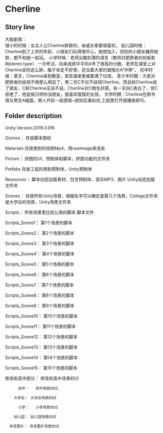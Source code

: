 # Cherline

## Story line
大致剧情：  
很小的时候：女主人公Cherline胖胖的，亲戚长辈都很喜欢。
幼儿园时候：Cherline到了上学的年龄，小朋友们玩得很开心，她想加入，但别的小朋友嫌弃她胖，都不和她一起玩。
小学时候：老师尖酸刻薄的语言（教师对肥胖者的刻板影响stereo type） 一次考试，向来成绩平平的A考了很高的分数，老师在课堂上对Cherline说你这么胖，脑子肯定不好使，还当着大家的面暗示A“作弊”。
初中时候：某天，Cherline来到教室，发现课桌里被塞满了垃圾。
青少年时期：大家对肥胖者的歧视不再那么明显了，男二号C不仅不歧视Cherline，而且和Cherline成了朋友，C和Cherline无话不说。Cherline对C暗生好感，有一天向C表白了，但C拒绝了，他说我只把你当朋友，我喜欢瘦瘦的女孩。
大学时期：Cherline在图书馆与男生A碰面，两人开启一段感情~欲知后事如何,工程里打开就播放即可。

## Folder description

Unity Version:2019.3.0f6

Gizmos：	存放脚本图标

Materials	存放用到的视频Mp4，用rawImage来渲染

Picture：	拼图的UI、预制体和脚本，拼图功能的文件夹

Prefabs	存放工程的用到预制体，Unity预制体

Resources：	脚本动态加载素材，包含预制体、音乐MP3、图片	Unity动态加载文件夹

Scenes：	存放所有Unity场景，根据名字可以确定是第几个场景，College文件夹是大学后的场景，Unity场景文件夹

Scripts：	所有场景里比较公用的脚本	脚本文件

Scripts_Scene1：	第1个场景的脚本

Scripts_Scene2：	第2个场景的脚本

Scripts_Scene3：	第3个场景的脚本

Scripts_Scene4：	第4个场景的脚本

Scripts_Scene5：	第5个场景的脚本

Scripts_Scene6：	第6个场景的脚本

Scripts_Scene7：	第7个场景的脚本

Scripts_Scene8：	第8个场景的脚本

Scripts_Scene9：	第9个场景的脚本

Scripts_Scene10：	第10个场景的脚本

Scripts_Scene11：	第11个场景的脚本

Scripts_Scene12：	第12个场景的脚本

Scripts_Scene13：	第13个场景的脚本

Scripts_Scene14：	第14个场景的脚本

Scripts_Scene15：	第15个场景的脚本

修改和高中部分：	修改和高中场景的UI

          初中：	初中场景的UI

        大学后： 大学后场景的UI

          小学：	小学场景的UI

        幼儿园： 幼儿园场景的UI

      序言图片：	序言图片场景的UI
       
